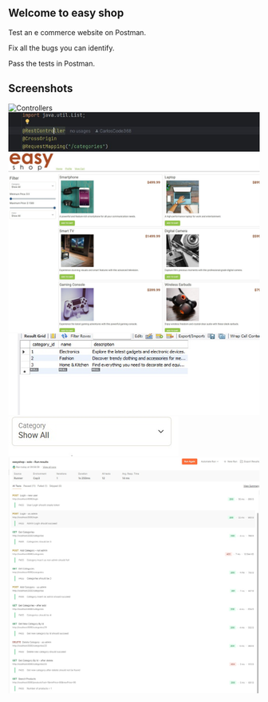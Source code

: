 ## Welcome to easy shop

Test an e commerce website on Postman. 

Fix all the bugs you can identify. 

Pass the tests in Postman. 

## Screenshots 

![Controllers](Cap3ImagesControllers.jpg)
![Controllers](Cap3Images/Controllercode.jpg)
![Website](Cap3Images/easyshop.jpg)
![Categories](Cap3Images/categories1.jpg)
![Categories](Cap3Images/categories2.jpg)
![TestPass](Cap3Images/Testpass.jpg)
